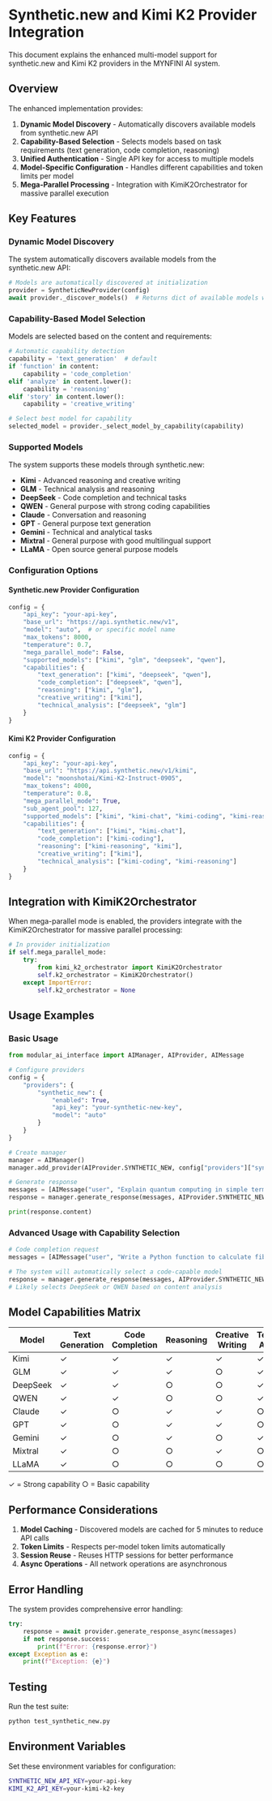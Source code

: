 # Synthetic.new and Kimi K2 Provider Integration

This document explains the enhanced multi-model support for synthetic.new and Kimi K2 providers in the MYNFINI AI system.

## Overview

The enhanced implementation provides:

1. **Dynamic Model Discovery** - Automatically discovers available models from synthetic.new API
2. **Capability-Based Selection** - Selects models based on task requirements (text generation, code completion, reasoning)
3. **Unified Authentication** - Single API key for access to multiple models
4. **Model-Specific Configuration** - Handles different capabilities and token limits per model
5. **Mega-Parallel Processing** - Integration with KimiK2Orchestrator for massive parallel execution

## Key Features

### Dynamic Model Discovery

The system automatically discovers available models from the synthetic.new API:

```python
# Models are automatically discovered at initialization
provider = SyntheticNewProvider(config)
await provider._discover_models()  # Returns dict of available models with capabilities
```

### Capability-Based Model Selection

Models are selected based on the content and requirements:

```python
# Automatic capability detection
capability = 'text_generation'  # default
if 'function' in content:
    capability = 'code_completion'
elif 'analyze' in content.lower():
    capability = 'reasoning'
elif 'story' in content.lower():
    capability = 'creative_writing'

# Select best model for capability
selected_model = provider._select_model_by_capability(capability)
```

### Supported Models

The system supports these models through synthetic.new:

- **Kimi** - Advanced reasoning and creative writing
- **GLM** - Technical analysis and reasoning
- **DeepSeek** - Code completion and technical tasks
- **QWEN** - General purpose with strong coding capabilities
- **Claude** - Conversation and reasoning
- **GPT** - General purpose text generation
- **Gemini** - Technical and analytical tasks
- **Mixtral** - General purpose with good multilingual support
- **LLaMA** - Open source general purpose models

### Configuration Options

#### Synthetic.new Provider Configuration

```python
config = {
    "api_key": "your-api-key",
    "base_url": "https://api.synthetic.new/v1",
    "model": "auto",  # or specific model name
    "max_tokens": 8000,
    "temperature": 0.7,
    "mega_parallel_mode": False,
    "supported_models": ["kimi", "glm", "deepseek", "qwen"],
    "capabilities": {
        "text_generation": ["kimi", "deepseek", "qwen"],
        "code_completion": ["deepseek", "qwen"],
        "reasoning": ["kimi", "glm"],
        "creative_writing": ["kimi"],
        "technical_analysis": ["deepseek", "glm"]
    }
}
```

#### Kimi K2 Provider Configuration

```python
config = {
    "api_key": "your-api-key",
    "base_url": "https://api.synthetic.new/v1/kimi",
    "model": "moonshotai/Kimi-K2-Instruct-0905",
    "max_tokens": 4000,
    "temperature": 0.8,
    "mega_parallel_mode": True,
    "sub_agent_pool": 127,
    "supported_models": ["kimi", "kimi-chat", "kimi-coding", "kimi-reasoning"],
    "capabilities": {
        "text_generation": ["kimi", "kimi-chat"],
        "code_completion": ["kimi-coding"],
        "reasoning": ["kimi-reasoning", "kimi"],
        "creative_writing": ["kimi"],
        "technical_analysis": ["kimi-coding", "kimi-reasoning"]
    }
}
```

## Integration with KimiK2Orchestrator

When mega-parallel mode is enabled, the providers integrate with the KimiK2Orchestrator for massive parallel processing:

```python
# In provider initialization
if self.mega_parallel_mode:
    try:
        from kimi_k2_orchestrator import KimiK2Orchestrator
        self.k2_orchestrator = KimiK2Orchestrator()
    except ImportError:
        self.k2_orchestrator = None
```

## Usage Examples

### Basic Usage

```python
from modular_ai_interface import AIManager, AIProvider, AIMessage

# Configure providers
config = {
    "providers": {
        "synthetic_new": {
            "enabled": True,
            "api_key": "your-synthetic-new-key",
            "model": "auto"
        }
    }
}

# Create manager
manager = AIManager()
manager.add_provider(AIProvider.SYNTHETIC_NEW, config["providers"]["synthetic_new"])

# Generate response
messages = [AIMessage("user", "Explain quantum computing in simple terms")]
response = manager.generate_response(messages, AIProvider.SYNTHETIC_NEW)

print(response.content)
```

### Advanced Usage with Capability Selection

```python
# Code completion request
messages = [AIMessage("user", "Write a Python function to calculate fibonacci numbers")]

# The system will automatically select a code-capable model
response = manager.generate_response(messages, AIProvider.SYNTHETIC_NEW)
# Likely selects DeepSeek or QWEN based on content analysis
```

## Model Capabilities Matrix

| Model | Text Generation | Code Completion | Reasoning | Creative Writing | Technical Analysis |
|-------|----------------|-----------------|-----------|------------------|-------------------|
| Kimi | ✓ | ✓ | ✓ | ✓ | ✓ |
| GLM | ✓ | ✓ | ✓ | ○ | ✓ |
| DeepSeek | ✓ | ✓ | ○ | ○ | ✓ |
| QWEN | ✓ | ✓ | ○ | ○ | ✓ |
| Claude | ✓ | ○ | ✓ | ✓ | ○ |
| GPT | ✓ | ○ | ✓ | ✓ | ○ |
| Gemini | ✓ | ○ | ✓ | ○ | ✓ |
| Mixtral | ✓ | ○ | ○ | ✓ | ○ |
| LLaMA | ✓ | ○ | ○ | ○ | ○ |

✓ = Strong capability
○ = Basic capability

## Performance Considerations

1. **Model Caching** - Discovered models are cached for 5 minutes to reduce API calls
2. **Token Limits** - Respects per-model token limits automatically
3. **Session Reuse** - Reuses HTTP sessions for better performance
4. **Async Operations** - All network operations are asynchronous

## Error Handling

The system provides comprehensive error handling:

```python
try:
    response = await provider.generate_response_async(messages)
    if not response.success:
        print(f"Error: {response.error}")
except Exception as e:
    print(f"Exception: {e}")
```

## Testing

Run the test suite:

```bash
python test_synthetic_new.py
```

## Environment Variables

Set these environment variables for configuration:

```bash
SYNTHETIC_NEW_API_KEY=your-api-key
KIMI_K2_API_KEY=your-kimi-k2-key
```